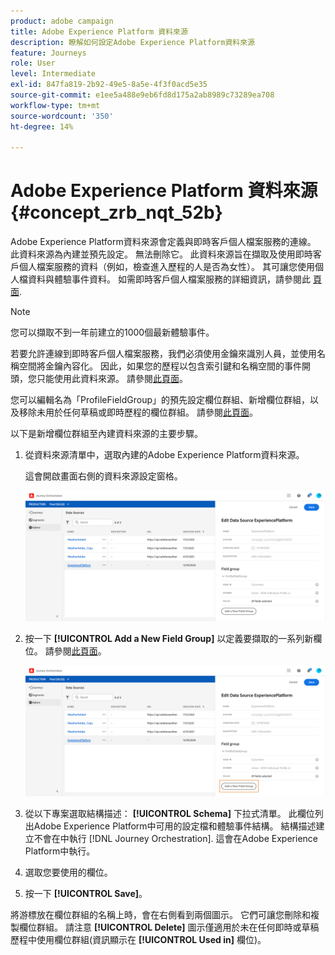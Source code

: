 ```yaml
---
product: adobe campaign
title: Adobe Experience Platform 資料來源
description: 瞭解如何設定Adobe Experience Platform資料來源
feature: Journeys
role: User
level: Intermediate
exl-id: 847fa819-2b92-49e5-8a5e-4f3f0acd5e35
source-git-commit: e1ee5a488e9eb6fd8d175a2ab8989c73289ea708
workflow-type: tm+mt
source-wordcount: '350'
ht-degree: 14%

---
```


# Adobe Experience Platform 資料來源 {#concept_zrb_nqt_52b}

Adobe Experience Platform資料來源會定義與即時客戶個人檔案服務的連線。 此資料來源為內建並預先設定。 無法刪除它。 此資料來源旨在擷取及使用即時客戶個人檔案服務的資料（例如，檢查進入歷程的人是否為女性）。 其可讓您使用個人檔資料與體驗事件資料。 如需即時客戶個人檔案服務的詳細資訊，請參閱此 [頁面](https://experienceleague.adobe.com/docs/experience-platform/profile/home.html?lang=zh-Hant).

>[!NOTE]
>
>您可以擷取不到一年前建立的1000個最新體驗事件。

若要允許連線到即時客戶個人檔案服務，我們必須使用金鑰來識別人員，並使用名稱空間將金鑰內容化。 因此，如果您的歷程以包含索引鍵和名稱空間的事件開頭，您只能使用此資料來源。 請參閱[此頁面](../building-journeys/journey.md)。

您可以編輯名為「ProfileFieldGroup」的預先設定欄位群組、新增欄位群組，以及移除未用於任何草稿或即時歷程的欄位群組。 請參閱[此頁面](../datasource/field-groups.md)。

以下是新增欄位群組至內建資料來源的主要步驟。

1. 從資料來源清單中，選取內建的Adobe Experience Platform資料來源。

   這會開啟畫面右側的資料來源設定窗格。

   ![](../assets/journey23.png)

1. 按一下 **[!UICONTROL Add a New Field Group]** 以定義要擷取的一系列新欄位。 請參閱[此頁面](../datasource/field-groups.md)。

   ![](../assets/journey24.png)

1. 從以下專案選取結構描述： **[!UICONTROL Schema]** 下拉式清單。 此欄位列出Adobe Experience Platform中可用的設定檔和體驗事件結構。 結構描述建立不會在中執行 [!DNL Journey Orchestration]. 這會在Adobe Experience Platform中執行。
1. 選取您要使用的欄位。
1. 按一下 **[!UICONTROL Save]**。

將游標放在欄位群組的名稱上時，會在右側看到兩個圖示。 它們可讓您刪除和複製欄位群組。 請注意 **[!UICONTROL Delete]** 圖示僅適用於未在任何即時或草稿歷程中使用欄位群組(資訊顯示在 **[!UICONTROL Used in]** 欄位)。

